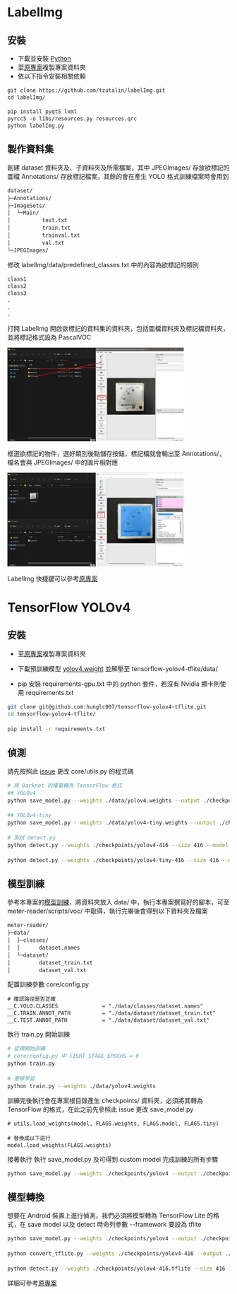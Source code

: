 # LabelImg


## 安裝

* 下載並安裝 [Python](https://www.python.org/)
* 至[原專案](https://github.com/tzutalin/labelImg)複製專案資料夾
* 依以下指令安裝相關依賴

```
git clone https://github.com/tzutalin/labelImg.git
cd labelImg/

pip install pyqt5 lxml
pyrcc5 -o libs/resources.py resources.qrc
python labelImg.py
```


## 製作資料集

創建 dataset 資料夾及、子資料夾及所需檔案，其中 JPEGImages/ 存放欲標記的圖檔 Annotations/ 存放標記檔案，其餘的會在產生 YOLO 格式訓練檔案時會用到

```bash
dataset/
├─Annotations/
├─ImageSets/
│  └─Main/
│          test.txt
│          train.txt
│          trainval.txt
│          val.txt
└─JPEGImages/
```

修改 labelImg/data/predefined_classes.txt 中的內容為欲標記的類別
```
class1
class2
class3
.
.
.
```
打開 LabelImg 開啟欲標記的資料集的資料夾，包括圖檔資料夾及標記檔資料夾，並將標記格式設為 PascalVOC

<img src="./images/label/label_1.png" width="400" />

框選欲標記的物件，選好類別後點儲存按鈕，標記檔就會輸出至 Annotations/，檔名會與 JPEGImages/ 中的圖片相對應

<img src="./images/label/label_2.png" width="400" />


LabelImg 快捷鍵可以參考[原專案](https://github.com/tzutalin/labelImg)


# TensorFlow YOLOv4


## 安裝

* 至[原專案](https://github.com/hunglc007/tensorflow-yolov4-tflite)複製專案資料夾

* 下載預訓練模型 [yolov4.weight](https://drive.google.com/open?id=1cewMfusmPjYWbrnuJRuKhPMwRe_b9PaT) 並解壓至 tensorflow-yolov4-tflite/data/

* pip 安裝 requirements-gpu.txt 中的 python 套件，若沒有 Nvidia 顯卡則使用 requirements.txt

```bash
git clone git@github.com:hunglc007/tensorflow-yolov4-tflite.git
cd tensorflow-yolov4-tflite/

pip install -r requirements.txt
```


## 偵測

請先按照此 [issue](https://github.com/hunglc007/tensorflow-yolov4-tflite/issues/368) 更改 core/utils.py 的程式碼

```bash
# 將 Darknet 的權重轉為 TensorFlow 格式
## YOLOv4 
python save_model.py --weights ./data/yolov4.weights --output ./checkpoints/yolov4-416 --input_size 416 --model yolov4

## YOLOv4-tiny
python save_model.py --weights ./data/yolov4-tiny.weights --output ./checkpoints/yolov4-tiny-416 --input_size 416 --model yolov4 --tiny

# 測試 detect.py
python detect.py --weights ./checkpoints/yolov4-416 --size 416 --model yolov4 --image ./data/kite.jpg

python detect.py --weights ./checkpoints/yolov4-tiny-416 --size 416 --model yolov4 --image ./data/kite.jpg --tiny
```


## 模型訓練

參考本專案的[模型訓練](https://github.com/tunahsu/meter-reader/#%E6%A8%A1%E5%9E%8B%E8%A8%93%E7%B7%B4)，將資料夾放入 data/ 中，執行本專案撰寫好的腳本，可至 meter-reader/scripts/voc/ 中取得，執行完畢後會得到以下資料夾及檔案

```bash
meter-reader/                                                                     
├─data/                        
│  ├─classes/                                                                  
│  │      dataset.names
│  └─dataset/                                                                  
│         dataset_train.txt                                           
│         dataset_val.txt  
```

配置訓練參數 core/config.py

```
# 確認路徑是否正確
__C.YOLO.CLASSES              = "./data/classes/dataset.names"
__C.TRAIN.ANNOT_PATH          = "./data/dataset/dataset_train.txt"
__C.TEST.ANNOT_PATH           = "./data/dataset/dataset_val.txt"
```

執行 train.py 開始訓練

```bash
# 從頭開始訓練
# core/config.py 中 FISRT_STAGE_EPOCHS = 0 
python train.py

# 遷移學習
python train.py --weights ./data/yolov4.weights
```

訓練完後執行會在專案根目錄產生 checkpoints/ 資料夾，必須將其轉為 TensorFlow 的格式，在此之前先參照此 issue 更改 save_model.py

```
# utils.load_weights(model, FLAGS.weights, FLAGS.model, FLAGS.tiny)

# 替換成以下這行
model.load_weights(FLAGS.weights)
```

接著執行 執行 save_model.py 及可得到 custom model 完成訓練的所有步驟

```bash
python save_model.py --weights ./checkpoints/yolov4 --output ./checkpoints/yolov4-your-model
```


##  模型轉換

想要在 Android 裝置上進行偵測，我們必須將模型轉為 TensorFlow Lite 的格式，在 save model 以及 detect 時命列參數 --framework 要設為 tflite
    
```bash
python save_model.py --weights ./checkpoints/yolov4 --output ./checkpoints/yolov4-416 --input_size 416 --model yolov4 --framework tflite

python convert_tflite.py --weights ./checkpoints/yolov4-416 --output ./checkpoints/yolov4-416.tflite

python detect.py --weights ./checkpoints/yolov4-416.tflite --size 416 --model yolov4 --image ./data/kite.jpg --framework tflite
```

詳細可參考[原專案](https://github.com/hunglc007/tensorflow-yolov4-tflite#convert-to-tflite)
